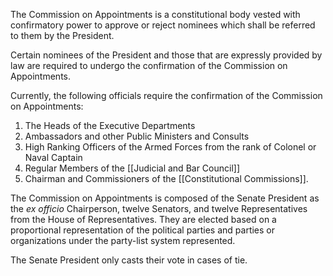 The Commission on Appointments is a constitutional body vested with confirmatory power to approve or reject nominees which shall be referred to them by the President.

Certain nominees of the President and those that are expressly provided by law are required to undergo the confirmation of the Commission on Appointments.

Currently, the following officials require the confirmation of the Commission on Appointments:
1. The Heads of the Executive Departments
2. Ambassadors and other Public Ministers and Consults
3. High Ranking Officers of the Armed Forces from the rank of Colonel or Naval Captain
4. Regular Members of the [[Judicial and Bar Council]]
5. Chairman and Commissioners of the [[Constitutional Commissions]].

The Commission on Appointments is composed of the Senate President as the *ex officio* Chairperson, twelve Senators, and twelve Representatives from the House of Representatives. They are elected based on a proportional representation of the political parties and parties or organizations under the party-list system represented.

The Senate President only casts their vote in cases of tie.